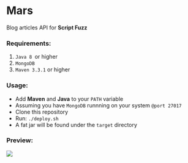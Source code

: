 # Mars
Blog articles API for **Script Fuzz**

### Requirements:
1. ```Java 8 ```or higher
2. ```MongoDB```
3. ```Maven 3.3.1``` or higher

### Usage:
* Add **Maven** and **Java** to your ```PATH``` variable
* Assuming you have ```MongoDB``` runnning on your system ```@port 27017```
* Clone this repository
* Run: ```./deploy.sh```
* A fat jar will be found under the ```target``` directory

### Preview:
![](http://i1370.photobucket.com/albums/ag268/josediaz301/mars_zpsaurru6cf.png)
